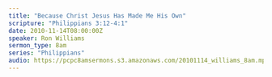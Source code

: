 ```yaml
---
title: "Because Christ Jesus Has Made Me His Own"
scripture: "Philippians 3:12-4:1"
date: 2010-11-14T08:00:00Z
speaker: Ron Williams
sermon_type: 8am
series: "Philippians"
audio: https://pcpc8amsermons.s3.amazonaws.com/20101114_williams_8am.mp3 
---
```



